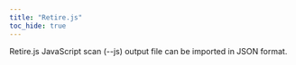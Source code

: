 ```yaml
---
title: "Retire.js"
toc_hide: true
---
```

Retire.js JavaScript scan (\--js) output file can be imported in JSON format.
